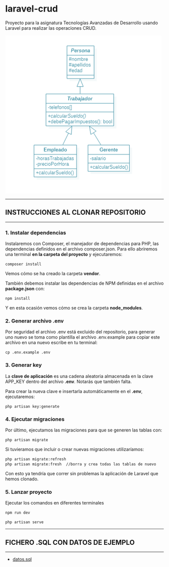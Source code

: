 # laravel-crud
Proyecto para la asignatura Tecnologías Avanzadas de Desarrollo usando Laravel para realizar las operaciones CRUD.


![UML](https://github.com/anmamebo/laravel-crud/blob/main/enunciado.png)

---
## INSTRUCCIONES AL CLONAR REPOSITORIO
---
### 1. Instalar dependencias

Instalaremos con Composer, el manejador de dependencias para PHP, las dependencias definidos en el archivo composer.json. Para ello abriremos una terminal **en la carpeta del proyecto** y ejecutaremos:

```
composer install
```

Vemos cómo se ha creado la carpeta **vendor**.

También debemos instalar las dependencias de NPM definidas en el archivo **package.json** con:

```
npm install
```

Y en esta ocasión vemos cómo se crea la carpeta **node_modules**.


### 2. Generar archivo .env

Por seguridad el archivo .env está excluido del repositorio, para generar uno nuevo se toma como plantilla el archivo .env.example para copiar este archivo en una nuevo escribe en tu terminal:

```
cp .env.example .env
```

### 3. Generar key

La **clave de aplicación** es una cadena aleatoria almacenada en la clave APP_KEY dentro del archivo **.env**. Notarás que también falta.

Para crear la nueva clave e insertarla automáticamente en el **.env**, ejecutaremos:

```
php artisan key:generate
```

### 4. Ejecutar migraciones

Por último, ejecutamos las migraciones para que se generen las tablas con:

```
php artisan migrate
```

Si tuvieramos que incluir o crear nuevas migraciones utilizaríamos:

```
php artisan migrate:refresh 
php artisan migrate:fresh  //borra y crea todas las tablas de nuevo
```

Con esto ya tendría que correr sin problemas la aplicación de Laravel que hemos clonado.

### 5. Lanzar proyecto

Ejecutar los comandos en diferentes terminales

```
npm run dev
```

```
php artisan serve
```

---
## FICHERO .SQL CON DATOS DE EJEMPLO
---

- [datos.sql](https://github.com/anmamebo/laravel-crud/blob/main/database/datos.sql)